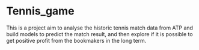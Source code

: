 # Tennis_game
This is a project aim to analyse the historic tennis match data from ATP and build models to predict the match result, and then explore if it is possible to get positive profit from the bookmakers in the long term. 
